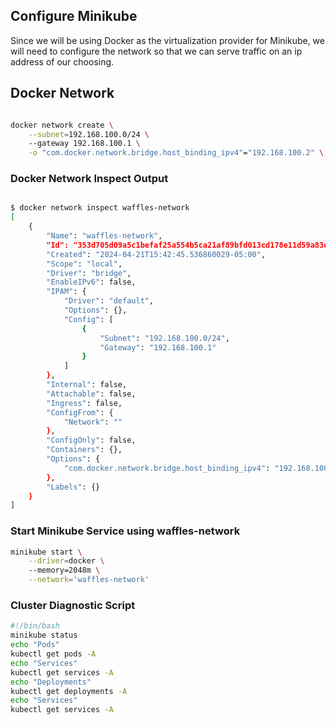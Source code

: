 ## Configure Minikube

Since we will be using Docker as the virtualization provider for Minikube, we will need to configure the network so that we can serve traffic on an ip address of our choosing.

## Docker Network



```bash

docker network create \
    --subnet=192.168.100.0/24 \ 
    --gateway 192.168.100.1 \
    -o "com.docker.network.bridge.host_binding_ipv4"="192.168.100.2" \ waffles-network

```

### Docker Network Inspect Output

```bash

$ docker network inspect waffles-network
[
    {
        "Name": "waffles-network",
        "Id": "353d705d09a5c1befaf25a554b5ca21af89bfd013cd178e11d59a83dc391cef9",
        "Created": "2024-04-21T15:42:45.536860029-05:00",
        "Scope": "local",
        "Driver": "bridge",
        "EnableIPv6": false,
        "IPAM": {
            "Driver": "default",
            "Options": {},
            "Config": [
                {
                    "Subnet": "192.168.100.0/24",
                    "Gateway": "192.168.100.1"
                }
            ]
        },
        "Internal": false,
        "Attachable": false,
        "Ingress": false,
        "ConfigFrom": {
            "Network": ""
        },
        "ConfigOnly": false,
        "Containers": {},
        "Options": {
            "com.docker.network.bridge.host_binding_ipv4": "192.168.100.2"
        },
        "Labels": {}
    }
]
```

### Start Minikube Service using waffles-network

```bash
minikube start \
    --driver=docker \ 
    --memory=2048m \
    --network='waffles-network'
```

### Cluster Diagnostic Script

```bash
#!/bin/bash
minikube status
echo "Pods"
kubectl get pods -A
echo "Services"
kubectl get services -A
echo "Deployments"
kubectl get deployments -A
echo "Services"
kubectl get services -A
```
